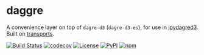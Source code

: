 # daggre
A convenience layer on top of `dagre-d3` (`dagre-d3-es`), for use in [ipydagred3](https://github.com/timkpaine/ipydaggre). Built on [transports](https://github.com/timkpaine/transports).

[![Build Status](https://github.com/timkpaine/daggre/actions/workflows/build.yml/badge.svg?branch=main)](https://github.com/timkpaine/daggre/actions?query=workflow%3A%22Build+Status%22)
[![codecov](https://codecov.io/gh/timkpaine/daggre/branch/main/graph/badge.svg?token=3N6NOPL4RE)](https://codecov.io/gh/timkpaine/daggre)
[![License](https://img.shields.io/github/license/timkpaine/daggre)](https://github.com/timkpaine/daggre)
[![PyPI](https://img.shields.io/pypi/v/daggre.svg)](https://pypi.python.org/pypi/daggre)
[![npm](https://img.shields.io/npm/v/daggre.svg)](https://www.npmjs.com/package/daggre)
